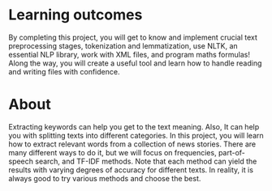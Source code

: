 # Learning outcomes

By completing this project, you will get to know and implement crucial text preprocessing stages, tokenization and lemmatization, use NLTK, an essential NLP library, work with XML files, and program maths formulas! Along the way, you will create a useful tool and learn how to handle reading and writing files with confidence.

# About

Extracting keywords can help you get to the text meaning. Also, It can help you with splitting texts into different categories. In this project, you will learn how to extract relevant words from a collection of news stories. There are many different ways to do it, but we will focus on frequencies, part-of-speech search, and TF-IDF methods. Note that each method can yield the results with varying degrees of accuracy for different texts. In reality, it is always good to try various methods and choose the best.
